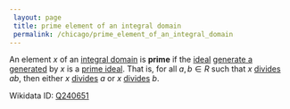 ```yaml
---
 layout: page
 title: prime element of an integral domain
 permalink: /chicago/prime_element_of_an_integral_domain
---
```

An element $x$ of an [integral domain](https://mathgloss.github.io/MathGloss/chicago/integral_domain) is **prime** if the [ideal](https://mathgloss.github.io/MathGloss/chicago/ring_ideal) [generate a generated](https://mathgloss.github.io/MathGloss/chicago/generate_a_ring_ideal) by $x$ is a [prime ideal](https://mathgloss.github.io/MathGloss/chicago/prime_ideal). That is, for all $a,b \in R$ such that $x$ [divides](https://mathgloss.github.io/MathGloss/chicago/division_in_a_ring) $ab$, then either $x$ [divides](https://mathgloss.github.io/MathGloss/chicago/division_in_a_ring) $a$ or $x$ [divides](https://mathgloss.github.io/MathGloss/chicago/division_in_a_ring) $b$.

Wikidata ID: [Q240651](https://www.wikidata.org/wiki/Q240651)